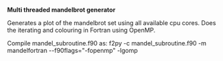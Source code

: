 **Multi threaded mandelbrot generator**

Generates a plot of the mandelbrot set using all available cpu cores. Does the iterating and colouring in Fortran using OpenMP.

Compile mandel_subroutine.f90 as:
f2py -c mandel_subroutine.f90 -m mandelfortran --f90flags="-fopenmp" -lgomp
